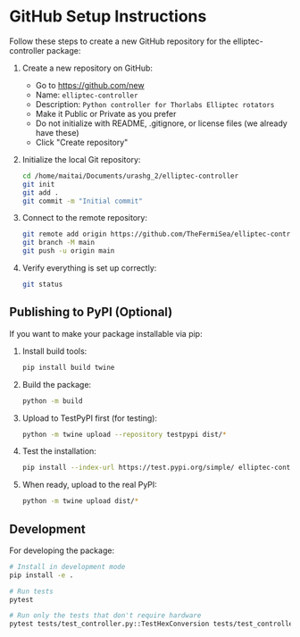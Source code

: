 # GitHub Setup Instructions

Follow these steps to create a new GitHub repository for the elliptec-controller package:

1. Create a new repository on GitHub:
   - Go to https://github.com/new
   - Name: `elliptec-controller`
   - Description: `Python controller for Thorlabs Elliptec rotators`
   - Make it Public or Private as you prefer
   - Do not initialize with README, .gitignore, or license files (we already have these)
   - Click "Create repository"

2. Initialize the local Git repository:
   ```bash
   cd /home/maitai/Documents/urashg_2/elliptec-controller
   git init
   git add .
   git commit -m "Initial commit"
   ```

3. Connect to the remote repository:
   ```bash
   git remote add origin https://github.com/TheFermiSea/elliptec-controller.git
   git branch -M main
   git push -u origin main
   ```

4. Verify everything is set up correctly:
   ```bash
   git status
   ```

## Publishing to PyPI (Optional)

If you want to make your package installable via pip:

1. Install build tools:
   ```bash
   pip install build twine
   ```

2. Build the package:
   ```bash
   python -m build
   ```

3. Upload to TestPyPI first (for testing):
   ```bash
   python -m twine upload --repository testpypi dist/*
   ```

4. Test the installation:
   ```bash
   pip install --index-url https://test.pypi.org/simple/ elliptec-controller
   ```

5. When ready, upload to the real PyPI:
   ```bash
   python -m twine upload dist/*
   ```

## Development

For developing the package:

```bash
# Install in development mode
pip install -e .

# Run tests
pytest

# Run only the tests that don't require hardware
pytest tests/test_controller.py::TestHexConversion tests/test_controller.py::TestElliptecRotator
```